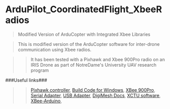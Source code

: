 # ArduPilot_CoordinatedFlight_XbeeRadios
>Modified Version of ArduCopter with Integrated Xbee Libraries

>This is modified version of the ArduCopter software for inter-drone communication using Xbee radios.

>>It has been tested with a Pixhawk and Xbee 900Pro radio on an IRIS Drone as part of NotreDame's University UAV research program

###Useful links###
>>[Pixhawk controller](https://pixhawk.org/modules/pixhawk), 
>>[Build Code for Windows](http://dev.ardupilot.com/wiki/building-the-code/building-px4-with-make/),
>>[XBee 900Pro](https://www.sparkfun.com/products/9097),
>>[Serial Adapter](http://www.adafruit.com/product/126),
>>[USB Adapter](https://www.sparkfun.com/products/11812),
>>[DigiMesh Docs](http://ftp1.digi.com/support/documentation/90000903_G.pdf),
>>[XCTU software](http://www.digi.com/support/productdetail?pid=3352),
>>[XBee-Arduino](https://github.com/andrewrapp/xbee-arduino),
